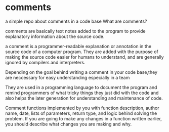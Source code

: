# comments
a simple repo about comments in a code base
What are comments?

comments are basically text notes added to the program to provide explanatory information about the source code.

a comment is a programmer-readable explanation or annotation in the source code of a computer program. They are added with the purpose of making the source code easier for humans to understand, and are generally ignored by compilers and interpreters.

Depending on the goal behind writing a comment in your code base,they are neccessary for easy understanding especially in a team

They are used in a programming language to document the program and remind programmers of what tricky things they just did with the code and also helps the later generation for understanding and maintenance of code.

Comment functions implemented by you with function description, author name, date, lists of parameters, return type, and logic behind solving the problem. If you are going to make any changes in a function written earlier, you should describe what changes you are making and why.
